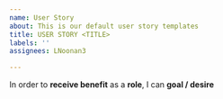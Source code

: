 ```yaml
---
name: User Story
about: This is our default user story templates
title: USER STORY <TITLE>
labels: ''
assignees: LNoonan3

---
```


In order to **receive benefit** as a **role**, I can **goal / desire**
